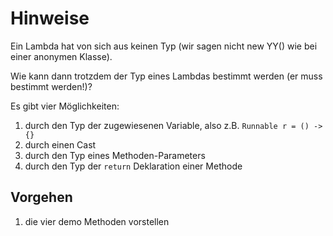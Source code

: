 # Hinweise

Ein Lambda hat von sich aus keinen Typ (wir sagen nicht new YY() wie bei einer anonymen Klasse).

Wie kann dann trotzdem der Typ eines Lambdas bestimmt
werden (er muss bestimmt werden!)?

Es gibt vier Möglichkeiten:

1. durch den Typ der zugewiesenen Variable, also z.B. `Runnable r = () -> {}`
2. durch einen Cast
3. durch den Typ eines Methoden-Parameters
4. durch den Typ der `return` Deklaration einer Methode

## Vorgehen

1. die vier demo Methoden vorstellen


